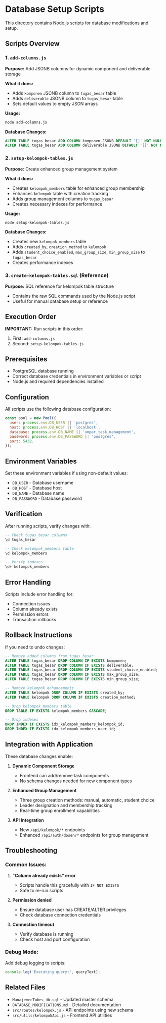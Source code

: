 # Database Setup Scripts

This directory contains Node.js scripts for database modifications and setup.

## Scripts Overview

### 1. `add-columns.js`
**Purpose:** Add JSONB columns for dynamic component and deliverable storage

**What it does:**
- Adds `komponen` JSONB column to `tugas_besar` table
- Adds `deliverable` JSONB column to `tugas_besar` table
- Sets default values to empty JSON arrays

**Usage:**
```bash
node add-columns.js
```

**Database Changes:**
```sql
ALTER TABLE tugas_besar ADD COLUMN komponen JSONB DEFAULT '[]' NOT NULL;
ALTER TABLE tugas_besar ADD COLUMN deliverable JSONB DEFAULT '[]' NOT NULL;
```

### 2. `setup-kelompok-tables.js`
**Purpose:** Create enhanced group management system

**What it does:**
- Creates `kelompok_members` table for enhanced group membership
- Enhances `kelompok` table with creation tracking
- Adds group management columns to `tugas_besar`
- Creates necessary indexes for performance

**Usage:**
```bash
node setup-kelompok-tables.js
```

**Database Changes:**
- Creates new `kelompok_members` table
- Adds `created_by`, `creation_method` to `kelompok`
- Adds `student_choice_enabled`, `max_group_size`, `min_group_size` to `tugas_besar`
- Creates performance indexes

### 3. `create-kelompok-tables.sql` (Reference)
**Purpose:** SQL reference for kelompok table structure
- Contains the raw SQL commands used by the Node.js script
- Useful for manual database setup or reference

## Execution Order

**IMPORTANT:** Run scripts in this order:

1. First: `add-columns.js`
2. Second: `setup-kelompok-tables.js`

## Prerequisites

- PostgreSQL database running
- Correct database credentials in environment variables or script
- Node.js and required dependencies installed

## Configuration

All scripts use the following database configuration:
```javascript
const pool = new Pool({
  user: process.env.DB_USER || 'postgres',
  host: process.env.DB_HOST || 'localhost',
  database: process.env.DB_NAME || 'unpar_task_management',
  password: process.env.DB_PASSWORD || 'postgres',
  port: 5432,
});
```

## Environment Variables

Set these environment variables if using non-default values:
- `DB_USER` - Database username
- `DB_HOST` - Database host
- `DB_NAME` - Database name  
- `DB_PASSWORD` - Database password

## Verification

After running scripts, verify changes with:

```sql
-- Check tugas_besar columns
\d tugas_besar

-- Check kelompok_members table
\d kelompok_members

-- Verify indexes
\d+ kelompok_members
```

## Error Handling

Scripts include error handling for:
- Connection issues
- Column already exists
- Permission errors
- Transaction rollbacks

## Rollback Instructions

If you need to undo changes:

```sql
-- Remove added columns from tugas_besar
ALTER TABLE tugas_besar DROP COLUMN IF EXISTS komponen;
ALTER TABLE tugas_besar DROP COLUMN IF EXISTS deliverable;
ALTER TABLE tugas_besar DROP COLUMN IF EXISTS student_choice_enabled;
ALTER TABLE tugas_besar DROP COLUMN IF EXISTS max_group_size;
ALTER TABLE tugas_besar DROP COLUMN IF EXISTS min_group_size;

-- Remove kelompok enhancements
ALTER TABLE kelompok DROP COLUMN IF EXISTS created_by;
ALTER TABLE kelompok DROP COLUMN IF EXISTS creation_method;

-- Drop kelompok_members table
DROP TABLE IF EXISTS kelompok_members CASCADE;

-- Drop indexes
DROP INDEX IF EXISTS idx_kelompok_members_kelompok_id;
DROP INDEX IF EXISTS idx_kelompok_members_user_id;
```

## Integration with Application

These database changes enable:

1. **Dynamic Component Storage**
   - Frontend can add/remove task components
   - No schema changes needed for new component types

2. **Enhanced Group Management**
   - Three group creation methods: manual, automatic, student choice
   - Leader designation and membership tracking
   - Real-time group enrollment capabilities

3. **API Integration**
   - New `/api/kelompok/*` endpoints
   - Enhanced `/api/auth/dosen/*` endpoints for group management

## Troubleshooting

### Common Issues:

1. **"Column already exists" error**
   - Scripts handle this gracefully with `IF NOT EXISTS`
   - Safe to re-run scripts

2. **Permission denied**
   - Ensure database user has CREATE/ALTER privileges
   - Check database connection credentials

3. **Connection timeout**
   - Verify database is running
   - Check host and port configuration

### Debug Mode:

Add debug logging to scripts:
```javascript
console.log('Executing query:', queryText);
```

## Related Files

- `ManajemenTubes_db.sql` - Updated master schema
- `DATABASE_MODIFICATIONS.md` - Detailed documentation
- `src/routes/kelompok.js` - API endpoints using new schema
- `src/utils/kelompokApi.js` - Frontend API utilities